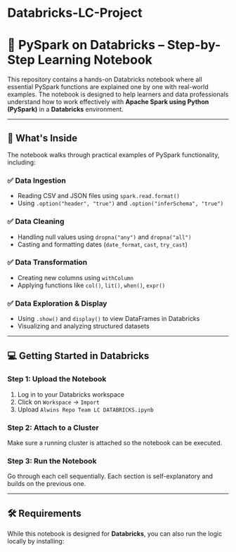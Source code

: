 # Databricks-LC-Project

# 🧠 PySpark on Databricks – Step-by-Step Learning Notebook

This repository contains a hands-on Databricks notebook where all essential PySpark functions are explained one by one with real-world examples. The notebook is designed to help learners and data professionals understand how to work effectively with **Apache Spark using Python (PySpark)** in a **Databricks** environment.

---

## 📘 What's Inside

The notebook walks through practical examples of PySpark functionality, including:

### ✅ Data Ingestion
- Reading CSV and JSON files using `spark.read.format()`
- Using `.option("header", "true")` and `.option("inferSchema", "true")`

### ✅ Data Cleaning
- Handling null values using `dropna("any")` and `dropna("all")`
- Casting and formatting dates (`date_format`, `cast`, `try_cast`)

### ✅ Data Transformation
- Creating new columns using `withColumn`
- Applying functions like `col()`, `lit()`, `when()`, `expr()`

### ✅ Data Exploration & Display
- Using `.show()` and `display()` to view DataFrames in Databricks
- Visualizing and analyzing structured datasets

---

## 💻 Getting Started in Databricks

### Step 1: Upload the Notebook
1. Log in to your Databricks workspace
2. Click on `Workspace` → `Import`
3. Upload `Alwins Repo Team LC DATABRICKS.ipynb`

### Step 2: Attach to a Cluster
Make sure a running cluster is attached so the notebook can be executed.

### Step 3: Run the Notebook
Go through each cell sequentially. Each section is self-explanatory and builds on the previous one.

---

## 🛠 Requirements

While this notebook is designed for **Databricks**, you can also run the logic locally by installing:
